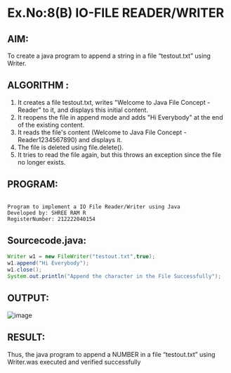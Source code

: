 # Ex.No:8(B) IO-FILE READER/WRITER
## AIM:
To create a java program to append a string in a file “testout.txt” using Writer.

## ALGORITHM :
1.	It creates a file testout.txt, writes "Welcome to Java File Concept -Reader" to it, and displays this initial content.
2.	It reopens the file in append mode and adds "Hi Everybody" at the end of the existing content.
3.	It reads the file's content (Welcome to Java File Concept -Reader1234567890) and displays it.
4.	The file is deleted using file.delete().
5.	It tries to read the file again, but this throws an exception since the file no longer exists.

## PROGRAM:
 ```

Program to implement a IO File Reader/Writer using Java
Developed by: SHREE RAM R
RegisterNumber: 212222040154

```

## Sourcecode.java:
```java
Writer w1 = new FileWriter("testout.txt",true);  
w1.append("Hi Everybody");  
w1.close();  
System.out.println("Append the character in the File Successfully");  
```
## OUTPUT:

![image](https://github.com/user-attachments/assets/2b8d9885-79ca-4ae7-9af3-fc89ad666c26)

## RESULT:
Thus, the java program to append a NUMBER in a file “testout.txt” using Writer.was executed and verified successfully

